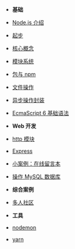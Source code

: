 - **基础**
- [Node.js 介绍](introduction)
- [起步](getting-started)
- [核心概念](architecture)
- [模块系统](module)
- [包与 npm](package-npm.md)
- [文件操作](fs)
- [异步操作封装](callback)
- [EcmaScript 6 基础语法](es6-base.md)





- **Web 开发**
- [http 模块](web)
- [Express](express)
- [小案例：在线留言本](online-guestbook)
- [操作 MySQL 数据库](node-mysql)





- **综合案例**
- [多人社区](ithub)




- **工具**
- [nodemon](nodemon)
- [yarn](yarn)
